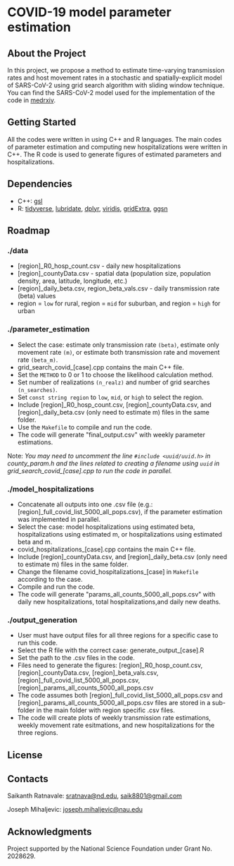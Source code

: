 # COVID-19 model parameter estimation

## About the Project
In this project, we propose a method to estimate time-varying transmission rates and host movement rates in a stochastic and spatially-explicit model of SARS-CoV-2 using  grid search algorithm with sliding window technique. You can find the SARS-CoV-2 model used for the implementation of the code in [medrxiv](https://www.medrxiv.org/content/10.1101/2021.05.13.21256216v1). 

## Getting Started
All the codes were written in using C++ and R languages. The main codes of parameter estimation and computing new hospitalizations were written in C++. The R code is used to generate figures of estimated parameters and hospitalizations.

## Dependencies
* C++: [gsl](https://www.gnu.org/software/gsl/doc/html/intro.html#obtaining-gsl)
* R: [tidyverse](https://cran.r-project.org/web/packages/tidyverse/index.html),
[lubridate](https://cran.r-project.org/web/packages/lubridate/index.html), 
[dplyr](https://cran.r-project.org/web/packages/dplyr/index.html), 
[viridis](https://cran.r-project.org/web/packages/viridis/index.html), 
[gridExtra](https://cran.r-project.org/web/packages/gridExtra/index.html), 
[ggsn](https://cran.r-project.org/web/packages/ggsn/index.html)

## Roadmap
### ./data
* [region]_R0_hosp_count.csv - daily new hospitalizations
* [region]_countyData.csv - spatial data (population size, population density, area, latitude, longitude, etc.)
* [region]_daily_beta.csv, region_beta_vals.csv - daily transmission rate (beta) values
* region = `low` for rural, region = `mid` for suburban, and region = `high` for urban

### ./parameter_estimation
* Select the case: estimate only transmission rate `(beta)`, estimate only movement rate `(m)`, or estimate both transmission rate and movement rate `(beta_m)`.
* grid_search_covid_[case].cpp contains the main C++ file.
* Set the `METHOD` to 0 or 1 to choose the likelihood calculation method.
* Set number of realizations `(n_realz)` and number of grid searches `(n_searches)`.
* Set `const string region` to `low`, `mid`, or `high` to select the region.
* Include [region]_R0_hosp_count.csv, [region]_countyData.csv, and [region]_daily_beta.csv (only need to estimate m) files in the same folder.
* Use the `Makefile` to compile and run the code.
* The code will generate "final_output.csv" with weekly parameter estimations.

Note: *You may need to uncomment the line `#include <uuid/uuid.h>` in county_param.h and the lines related to creating a filename using `uuid` in grid_search_covid_[case].cpp to run the code in parallel.*
  
### ./model_hospitalizations
* Concatenate all outputs into one .csv file (e.g.: [region]_full_covid_list_5000_all_pops.csv), if the parameter estimation was implemented in parallel.
* Select the case: model hospitalizations using estimated beta, hospitalizations using estimated m, or hospitalizations using estimated beta and m.
* covid_hospitalizations_[case].cpp contains the main C++ file.
* Include [region]_countyData.csv, and [region]_daily_beta.csv (only need to estimate m) files in the same folder.
* Change the filename covid_hospitalizations_[case] in `Makefile` according to the case.
* Compile and run the code.
* The code will generate "params_all_counts_5000_all_pops.csv" with daily new hospitalizations, total hospitalizations,and daily new deaths.

### ./output_generation
* User must have output files for all three regions for a specific case to run this code.
* Select the R file with the correct case: generate_output_[case].R
* Set the path to the .csv files in the code.
* Files need to generate the figures: [region]_R0_hosp_count.csv, [region]_countyData.csv, [region]_beta_vals.csv, [region]_full_covid_list_5000_all_pops.csv, [region]_params_all_counts_5000_all_pops.csv
* The code assumes both [region]_full_covid_list_5000_all_pops.csv and [region]_params_all_counts_5000_all_pops.csv files are stored in a sub-folder in the main folder with region specific .csv files.
* The code will create plots of weekly transmission rate estimations, weekly movement rate esitmations, and new hospitalizations for the three regions. 

## License

## Contacts
Saikanth Ratnavale: sratnava@nd.edu, saik8801@gmail.com

Joseph Mihaljevic: joseph.mihaljevic@nau.edu

## Acknowledgments
Project supported by the National Science Foundation under Grant No. 2028629.
